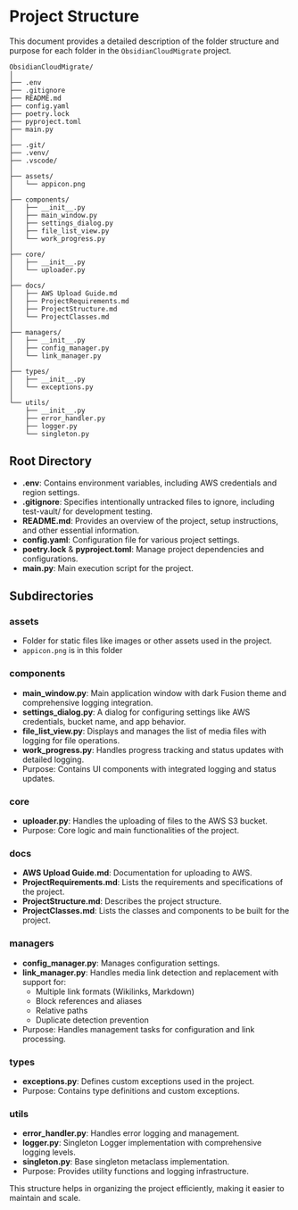 # Project Structure

This document provides a detailed description of the folder structure and purpose for each folder in the `ObsidianCloudMigrate` project.

```ProjectTree
ObsidianCloudMigrate/
│
├── .env
├── .gitignore
├── README.md
├── config.yaml
├── poetry.lock
├── pyproject.toml
├── main.py
│
├── .git/
├── .venv/
├── .vscode/
│
├── assets/
│   └── appicon.png
│
├── components/
│   ├── __init__.py
│   ├── main_window.py
│   ├── settings_dialog.py
│   ├── file_list_view.py
│   └── work_progress.py
│
├── core/
│   ├── __init__.py
│   └── uploader.py
│
├── docs/
│   ├── AWS Upload Guide.md
│   ├── ProjectRequirements.md
│   ├── ProjectStructure.md
│   └── ProjectClasses.md
│
├── managers/
│   ├── __init__.py
│   ├── config_manager.py
│   └── link_manager.py
│
├── types/
│   ├── __init__.py
│   └── exceptions.py
│
└── utils/
    ├── __init__.py
    ├── error_handler.py
    ├── logger.py
    └── singleton.py
```

## Root Directory

- **.env**: Contains environment variables, including AWS credentials and region settings.
- **.gitignore**: Specifies intentionally untracked files to ignore, including test-vault/ for development testing.
- **README.md**: Provides an overview of the project, setup instructions, and other essential information.
- **config.yaml**: Configuration file for various project settings.
- **poetry.lock** & **pyproject.toml**: Manage project dependencies and configurations.
- **main.py**: Main execution script for the project.

## Subdirectories

### assets

- Folder for static files like images or other assets used in the project.
- `appicon.png` is in this folder

### components

- **main_window.py**: Main application window with dark Fusion theme and comprehensive logging integration.
- **settings_dialog.py**: A dialog for configuring settings like AWS credentials, bucket name, and app behavior.
- **file_list_view.py**: Displays and manages the list of media files with logging for file operations.
- **work_progress.py**: Handles progress tracking and status updates with detailed logging.
- Purpose: Contains UI components with integrated logging and status updates.

### core

- **uploader.py**: Handles the uploading of files to the AWS S3 bucket.
- Purpose: Core logic and main functionalities of the project.

### docs

- **AWS Upload Guide.md**: Documentation for uploading to AWS.
- **ProjectRequirements.md**: Lists the requirements and specifications of the project.
- **ProjectStructure.md**: Describes the project structure.
- **ProjectClasses.md**: Lists the classes and components to be built for the project.

### managers

- **config_manager.py**: Manages configuration settings.
- **link_manager.py**: Handles media link detection and replacement with support for:
  - Multiple link formats (Wikilinks, Markdown)
  - Block references and aliases
  - Relative paths
  - Duplicate detection prevention
- Purpose: Handles management tasks for configuration and link processing.

### types

- **exceptions.py**: Defines custom exceptions used in the project.
- Purpose: Contains type definitions and custom exceptions.

### utils

- **error_handler.py**: Handles error logging and management.
- **logger.py**: Singleton Logger implementation with comprehensive logging levels.
- **singleton.py**: Base singleton metaclass implementation.
- Purpose: Provides utility functions and logging infrastructure.

This structure helps in organizing the project efficiently, making it easier to maintain and scale.
